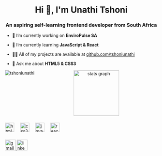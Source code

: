 <!--Level 1: Simple bio and stats-->

<h1 align="center">Hi 👋, I'm Unathi Tshoni</h1>
<h3 align="center">An aspiring self-learning frontend developer from South Africa</h3>

- 🔭 I’m currently working on **EnviroPulse SA**

- 🌱 I’m currently learning **JavaScript & React**

- 👨‍💻 All of my projects are available at [github.com/tshoniunathi](github.com/tshoniunathi)

- 💬 Ask me about **HTML5 & CSS3**

<p align="left">
</p>

<p><img align="left" src="https://github-readme-stats.vercel.app/api/top-langs?username=tshoniunathi&show_icons=true&locale=en&layout=compact" alt="tshoniunathi" /></p>

<p align="center">
  <img src="https://github-readme-stats.vercel.app/api?username=tshoniunathi&hide_title=false&hide_rank=false&show_icons=true&include_all_commits=true&count_private=true&disable_animations=false&theme=dracula&locale=en&hide_border=false" height="150" alt="stats graph"  />
</p>

###

<div align="left">
  <img src="https://cdn.jsdelivr.net/gh/devicons/devicon/icons/html5/html5-original.svg" height="30" alt="html5 logo"  />
  <img width="12" />
  <img src="https://cdn.jsdelivr.net/gh/devicons/devicon/icons/css3/css3-original.svg" height="30" alt="css3 logo"  />
  <img width="12" />
  <img src="https://cdn.jsdelivr.net/gh/devicons/devicon/icons/javascript/javascript-original.svg" height="30" alt="javascript logo"  />
  <img width="12" />
  <img src="https://cdn.jsdelivr.net/gh/devicons/devicon/icons/react/react-original.svg" height="30" alt="react logo"  />
  <img width="12" />
</div>

###

<div align="left">
  <a href="mailto:unathit05@gmail.com" target="_blank">
    <img src="https://img.shields.io/static/v1?message=Gmail&logo=gmail&label=&color=D14836&logoColor=white&labelColor=&style=for-the-badge" height="35" alt="gmail logo" />
  </a>
  <a href="www.linkedin.com/in/unathi-a-tshoni-90a023378/" target="_blank">
    <img src="https://img.shields.io/static/v1?message=LinkedIn&logo=linkedin&label=&color=0077B5&logoColor=white&labelColor=&style=for-the-badge" height="35" alt="linkedin logo" />
  </a>
</div>

###

